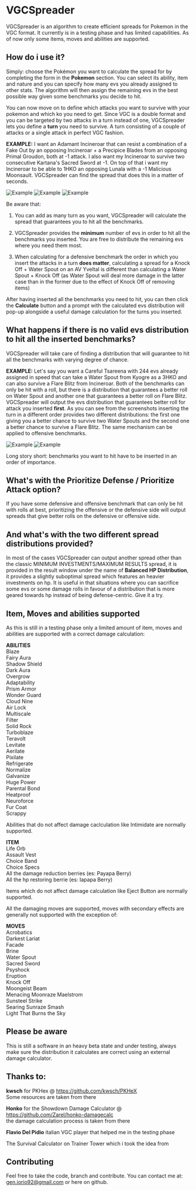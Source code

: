 # VGCSpreader
VGCSpreader is an algorithm to create efficient spreads for Pokemon in the VGC format. It currently is in a testing phase and has limited capabilities. As of now only some items, moves and abilities are supported.

## How do i use it?
Simply: choose the Pokémon you want to calculate the spread for by completing the form in the **Pokemon** section. You can select its ability, item and nature and you can specify how many evs you already assigned to other stats. The algorithm will then assign the remaining evs in the best possible way given some benchmarks you decide to hit.

You can now move on to define which attacks you want to survive with your pokemon and which ko you need to get. Since VGC is a double format and you can be targeted by two attacks in a turn instead of one, VGCSpreader lets you define a **turn** you need to survive. A turn consisting of a couple of attacks or a single attack in perfect VGC fashion.

**EXAMPLE:** I want an Adamant Incineroar that can resist a combination of a Fake Out by an opposing Incineroar + a Precipice Blades from an opposing Primal Groudon, both at -1 attack. I also want my Incineroar to survive two consecutive Kartana's Sacred Sword at -1. On top of that i want my Incineroar to be able to 1HKO an opposing Lunala with a -1 Malicious Moonsault. VGCSpreader can find the spread that does this in a matter of seconds.

![Example](https://i.ibb.co/Q9fLSBH/vgc-1.png) ![Example](https://i.ibb.co/pwxkFYM/vgc-2.png) ![Example](https://i.ibb.co/BfmXw5Z/vgc-3.png)

Be aware that:
1) You can add as many turn as you want, VGCSpreader will calculate the spread that guarantees you to hit all the benchmarks.

2) VGCSpreader provides the **minimum** number of evs in order to hit all the benchmarks you inserted. You are free to distribute the remaining evs where you need them most.

3) When calculating for a defensive benchmark the order in which you insert the attacks in a turn **does matter**, calculating a spread for a Knock Off + Water Spout on an AV Yveltal is different than calculating a Water Spout + Knock Off (as Water Spout will deal more damage in the latter case than in the former due to the effect of Knock Off of removing items)

After having inserted all the benchmarks you need to hit, you can then click the **Calculate** button and a prompt with the calculated evs distribution will pop-up alongside a useful damage calculation for the turns you inserted.

## What happens if there is no valid evs distribution to hit all the inserted benchmarks?
VGCSpreader will take care of finding a distribution that will guarantee to hit all the benchmarks with varying degree of chance.

**EXAMPLE:** Let's say you want a Careful Tsareena with 244 evs already assigned in speed that can take a Water Spout from Kyogre as a 3HKO and can also survive a Flare Blitz from Incineroar. Both of the benchmarks can only be hit with a roll, but there is a distribution that guarantees a better roll on Water Spout and another one that guarantees a better roll on Flare Blitz. VGCSpreader will output the evs distribution that guarantees better roll for attack you inserted **first**. As you can see from the screenshots inserting the turn in a different order provides two different distributions: the first one giving you a better chance to survive two Water Spouts and the second one a better chance to survive a Flare Blitz.
The same mechanism can be applied to offensive benchmarks.

![Example](https://i.ibb.co/YyMpbx9/vgc-4.png) ![Example](https://i.ibb.co/PYMz5st/vgc-5.png)

Long story short: benchmarks you want to hit have to be inserted in an order of importance.

## What's with the Prioritize Defense / Prioritize Attack option?
If you have some defensive and offensive benchmark that can only be hit with rolls at best, prioritizing the offensive or the defensive side will output spreads that give better rolls on the defensive or offensive side.

## And what's with the two different spread distributions provided?
In most of the cases VGCSpreader can output another spread other than the classic MINIMUM INVESTMENTS/MAXIMUM RESULTS spread, it is provided in the result window under the name of **Balanced HP Distribution**, it provides a slightly suboptimal spread which features an heavier investments on hp. It is useful in that situations where you can sacrifice some evs or some damage rolls in favour of a distribution that is more geared towards hp instead of being defense-centric. Give it a try.

## Item, Moves and abilities supported 
As this is still in a testing phase only a limited amount of item, moves and abilities are supported with a correct damage calculation:

**ABILITIES**  
Blaze  
Fairy Aura  
Shadow Shield  
Dark Aura  
Overgrow  
Adaptability  
Prism Armor  
Wonder Guard  
Cloud Nine  
Air Lock  
Multiscale  
Filter  
Solid Rock  
Turboblaze  
Teravolt  
Levitate  
Aerilate  
Pixilate  
Refrigerate  
Normalize  
Galvanize  
Huge Power  
Parental Bond  
Heatproof  
Neuroforce  
Fur Coat  
Scrappy  

Abilities that do not affect damage caclculation like Intimidate are normally supported.

**ITEM**  
Life Orb  
Assault Vest  
Choice Band  
Choice Specs  
All the damage reduction berries (es: Payapa Berry)  
All the hp restoring berrie (es: Iapapa Berry)  

Items which do not affect damage calculation like Eject Button are normally supported.

All the damaging moves are supported, moves with secondary effects are generally not supported with the exception of:

**MOVES**  
Acrobatics  
Darkest Lariat  
Facade  
Brine  
Water Spout  
Sacred Sword  
Psyshock  
Eruption  
Knock Off  
Moongeist Beam  
Menacing Moonraze Maelstrom  
Sunsteel Strike  
Searing Sunraze Smash  
Light That Burns the Sky

## Please be aware
This is still a software in an heavy beta state and under testing, always make sure the distribution it calculates are correct using an external damage calculator.

## Thanks to:
**kwsch** for PKHex @ https://github.com/kwsch/PKHeX  
Some resources are taken from there

**Honko** for the Showdown Damage Calculator @ https://github.com/Zarel/honko-damagecalc  
the damage calculation process is taken from there

**Flavio Del Pidio** italian VGC player that helped me in the testing phase

The Survival Calculator on Trainer Tower which i took the idea from

## Contributing
Feel free to take the code, branch and contribute. You can contact me at: gen.iorio92@gmail.com or here on github.
